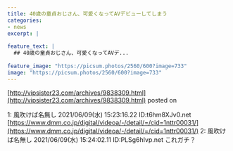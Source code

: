 ```yaml
---
title: 40歳の童貞おじさん、可愛くなってAVデビューしてしまう
categories:
- news
excerpt: |
  
feature_text: |
  ## 40歳の童貞おじさん、可愛くなってAVデ...
  
feature_image: "https://picsum.photos/2560/600?image=733"
image: "https://picsum.photos/2560/600?image=733"
---
```


[http://vipsister23.com/archives/9838309.html](http://vipsister23.com/archives/9838309.html)
posted on 

<!--more-->

1: 風吹けば名無し 2021/06/09(水) 15:23:16.22 ID:t6hm8XJv0.net [https://www.dmm.co.jp/digital/videoa/-/detail/=/cid=1nttr00031/](https://www.dmm.co.jp/digital/videoa/-/detail/=/cid=1nttr00031/) 2: 風吹けば名無し 2021/06/09(水) 15:24:02.11 ID:PLSg6hIvp.net これガチ？
